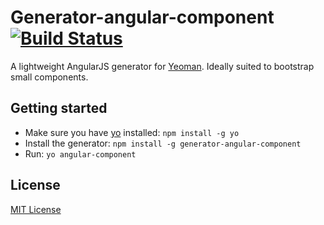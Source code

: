 # Generator-angular-component [![Build Status](https://secure.travis-ci.org/mgcrea/generator-angular-component.png?branch=master)](https://travis-ci.org/mgcrea/generator-angular-component)

A lightweight AngularJS generator for [Yeoman](http://yeoman.io). Ideally suited to bootstrap small components.


## Getting started

- Make sure you have [yo](https://github.com/yeoman/yo) installed:
    `npm install -g yo`
- Install the generator: `npm install -g generator-angular-component`
- Run: `yo angular-component`


## License

[MIT License](http://en.wikipedia.org/wiki/MIT_License)
